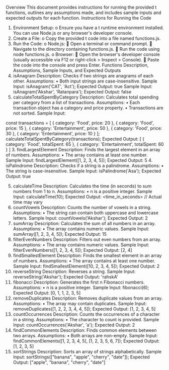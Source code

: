 Overview
This document provides instructions for running the provided t functions, outlines any assumptions made, and includes sample inputs and expected outputs for each function.
Instructions for Running the Code
1.	Environment Setup:
o	Ensure you have a t runtime environment installed. You can use Node.js or any browser's developer console.
2.	Create a File:
o	Copy the provided t code into a file named functions.js.
3.	Run the Code:
o	Node.js:
	Open a terminal or command prompt.
	Navigate to the directory containing functions.js.
	Run the code using node functions.js.
o	Browser:
	Open the browser's developer console (usually accessible via F12 or right-click > Inspect > Console).
	Paste the code into the console and press Enter.
Functions Description, Assumptions, Sample Inputs, and Expected Outputs
1. isAnagram
Description: Checks if two strings are anagrams of each other.
Assumptions:
•	Both input strings are case-insensitive.
Sample Input:
isAnagram('CAT', 'Act');
Expected Output:
true
Sample Input:
isAnagram('Akshar', 'Ratanpara');
Expected Output:
false
2. calculateTotalSpentByCategory
Description: Calculates total spending per category from a list of transactions.
Assumptions:
•	Each transaction object has a category and price property.
•	Transactions are not sorted.
Sample Input:
 
const transactions = [
    { category: 'Food', price: 20 },
    { category: 'Food', price: 15 },
    { category: 'Entertainment', price: 50 },
    { category: 'Food', price: 30 },
    { category: 'Entertainment', price: 10 }
];
calculateTotalSpentByCategory(transactions);
Expected Output:
[
    { category: 'Food', totalSpent: 65 },
    { category: 'Entertainment', totalSpent: 60 }
]
3. findLargestElement
Description: Finds the largest element in an array of numbers.
Assumptions:
•	The array contains at least one number.
Sample Input:
findLargestElement([1, 2, 3, 4, 5]); 
Expected Output:
5
4. isPalindrome
Description: Checks if a string is a palindrome.
Assumptions:
•	The string is case-insensitive.
Sample Input:
isPalindrome('Asa');
Expected Output:
true 

5. calculateTime
Description: Calculates the time (in seconds) to sum numbers from 1 to n.
Assumptions:
•	n is a positive integer.
Sample Input:
calculateTime(10); 
Expected Output: 
<time_in_seconds> // Actual time may vary
6. countVowels
Description: Counts the number of vowels in a string.
Assumptions:
•	The string can contain both uppercase and lowercase letters.
Sample Input:
countVowels('Akshar');
Expected Output:
2
7. sumArray
Description: Calculates the sum of all numbers in an array.
Assumptions:
•	The array contains numeric values.
Sample Input:
sumArray([1, 2, 3, 4, 5]);
Expected Output:
15
8. filterEvenNumbers
Description: Filters out even numbers from an array.
Assumptions:
•	The array contains numeric values.
Sample Input:
filterEvenNumbers([1, 2, 3, 4, 5]);
Expected Output:
[2, 4]
9. findSmallestElement
Description: Finds the smallest element in an array of numbers.
Assumptions:
•	The array contains at least one number.
Sample Input:
findSmallestElement([10, 2, 3, 4, 5]);
Expected Output:
2
10. reverseString
Description: Reverses a string.
Sample Input:
reverseString('Akshar');
Expected Output:
'rahskA'
11. fibonacci
Description: Generates the first n Fibonacci numbers.
Assumptions:
•	n is a positive integer.
Sample Input:
fibonacci(6);
Expected Output:
[0, 1, 1, 2, 3, 5]
12. removeDuplicates
Description: Removes duplicate values from an array.
Assumptions:
•	The array may contain duplicates.
Sample Input:
removeDuplicates([1, 2, 2, 3, 4, 4, 5]);
Expected Output:
[1, 2, 3, 4, 5]
13. countOccurrences
Description: Counts the occurrences of a character in a string.
Assumptions:
•	The character to count is provided.
Sample Input:
countOccurrences('Akshar', 'a');
Expected Output:
2
14. findCommonElements
Description: Finds common elements between two arrays.
Assumptions:
•	Both arrays are non-empty.
Sample Input:
findCommonElements([1, 2, 3, 4, 5], [1, 2, 3, 5, 6, 7]);
Expected Output: 
[1, 2, 3, 5]
15. sortStrings
Description: Sorts an array of strings alphabetically.
Sample Input:
sortStrings(["banana", "apple", "cherry", "date"]);
Expected Output:
["apple", "banana", "cherry", "date"]

